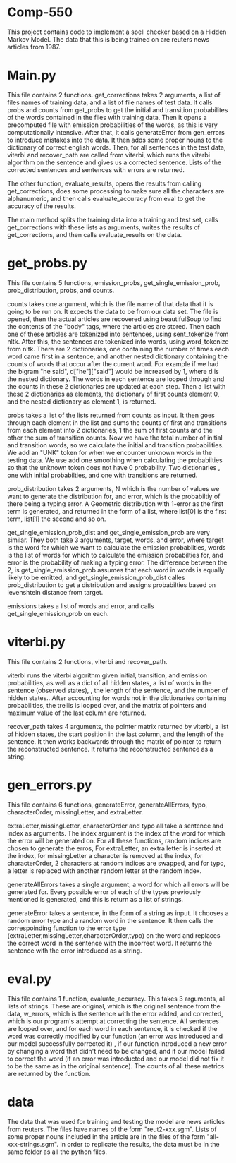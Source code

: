 # Comp-550
This project contains code to implement a spell checker based on a Hidden Markov Model. The data that this is being trained on are reuters news articles from 1987.
# Main.py
This file contains 2 functions. get_corrections takes 2 arguments, a list of files names of training data, and a list of file names of test data. It calls probs and counts from
get_probs to get the initial and transition probabilites of the words contained in the files with training data. Then it opens a precomputed file with emission probabilities of the 
words, as this is very computationally intensive. After that, it calls generateError from gen_errors to introduce mistakes into the data. It then adds some proper nouns to the dictionary
of correct english words. Then, for all sentences in the test data, viterbi and recover_path are called from viterbi, which runs the viterbi algorithm on the sentence and gives us a corrected 
sentence. Lists of the corrected sentences and sentences with errors are returned. 

The other function, evaluate_results, opens the results from calling get_corrections, does some processing to make sure all the characters are alphanumeric, and then calls evaluate_accuracy
from eval to get the accuracy of the results.

The main method splits the training data into a training and test set, calls get_corrections with these lists as arguments, writes the results of get_corrections, and then calls 
evaluate_results on the data.

# get_probs.py
This file contains 5 functions, emission_probs, get_single_emission_prob, prob_distribution, probs, and counts. 

counts takes one argument, which is the file name of that data that it is going to be run on. It expects the data to be from our data set. The file is opened, then the actual articles
are recovered using beautifulSoup to find the contents of the "body" tags, where the articles are stored. Then each one of these articles are tokenized into sentences, using sent_tokenize 
from nltk. After this, the sentences are tokenized into words, using word_tokenize from nltk. There are 2 dictionaries, one containing the number of times each word came first in a sentence, and another
nested dictionary containing the counts of words that occur after the current word. For example if we had the bigram "he said", d["he"]["said"] would be increased by 1, where d is the nested dictionary.
The words in each sentence are looped through and the counts in these 2 dictionaries are updated at each step. Then a list with these 2 dictionaries as elements, the dictionary of first counts element 0, and
the nested dictionary as element 1, is returned.

probs takes a list of the lists returned from counts as input. It then goes through each element in the list and sums the counts of first and transitions from each element into 2 dictionaries,
1 the sum of first counts and the other the sum of transition counts. Now we have the total number of initial and transition words, so we calculate the initial and transition probabilities. We add
an "UNK" token for when we encounter unknown words in the testing data. We use add one smoothing when calculating the probabilties so that the unknown token does not have 0 probability. Two dictionaries
, one with initial probabilties, and one with transitions are returned.

prob_distribution takes 2 arguments, N which is the number of values we want to generate the distribution for, and error, which is the probabiltiy of there being a typing error. 
A Geometric distribution with 1-error as the first term is generated, and returned in the form of a list, where list[0] is the first term, list[1] the second and so on.

get_single_emission_prob_dist and get_single_emission_prob are very similar. They both take 3 arguments, target, words, and error, where target is the word for which 
we want to calculate the emission probabilties, words is the list of words for which to calculate the emission probabilties for, and error is the probability of making a typing error.
The difference between the 2, is get_single_emission_prob assumes that each word in words is equally likely to be emitted, and get_single_emission_prob_dist calles prob_distribution to
get a distribution and assigns probabilties based on levenshtein distance from target.

emissions takes a list of words and error, and calls get_single_emission_prob on each.

# viterbi.py
This file contains 2 functions, viterbi and recover_path.

viterbi runs the viterbi algorithm given initial, transition, and emission probabilities, as well as a dict of all hidden states, a list of words in the sentence (observed states), 
, the length of the sentence, and the number of hidden states.. After accounting for words not in the dictionaries containing probabilities, the trellis is looped over, and the matrix of pointers
and maximum value of the last column are returned.

recover_path takes 4 arguments, the pointer matrix returned by viterbi, a list of hidden states, the start position in the last column, and the length of the sentence. It then works backwards through
the matrix of pointer to return the reconstructed sentence. It returns the reconstructed sentence as a string.

# gen_errors.py
This file contains 6 functions, generateError, generateAllErrors, typo, characterOrder, missingLetter, and extraLetter.

extraLetter,missingLetter, characterOrder and typo all take a sentence and index as arguments. The index argument is the index of the word for which the error will be generated on.
For all these functions, random indices are chosen to generate the erros, For extraLetter, an extra letter is inserted at the index, for missingLetter a character is removed at the index,
for characterOrder, 2 characters at random indices are swapped, and for typo, a letter is replaced with another random letter at the random index.

generateAllErrors takes a single argument, a word for which all errors will be generated for. Every possible error of each of the types previously mentioned is generated, and this is return as a list of strings. 

generateError takes a sentence, in the form of a string as input. It chooses a random error type and a random word in the sentence. It then calls the correspoinding function to the error type
(extraLetter,missingLetter,characterOrder,typo) on the word and replaces the correct word in the sentence with the incorrect word. It returns the sentence with the error introduced as a string.

# eval.py
This file contains 1 function, evaluate_accuracy. This takes 3 arguments, all lists of strings. These are original, which is the original sentence from the data, w_errors, which is the sentence with
the error added, and corrected, which is our program's attempt at correcting the sentence. All sentences are looped over, and for each word in each sentence, it is checked if the word was correctly modified
by our function (an error was introduced and our model successfully corrected it) , if our function introduced a new error by changing a word that didn't need to be changed, and if our model failed to correct the 
word (if an error was introducted and our model did not fix it to be the same as in the original sentence). The counts of all these metrics are returned by the function.

# data
The data that was used for training and testing the model are news articles from reuters. The files have names of the form "reut2-xxx.sgm". Lists of some proper nouns included in the article are in the files of the form "all-xxx-strings.sgm". In order to replicate the results, the data must be in the same folder as all the python files.
